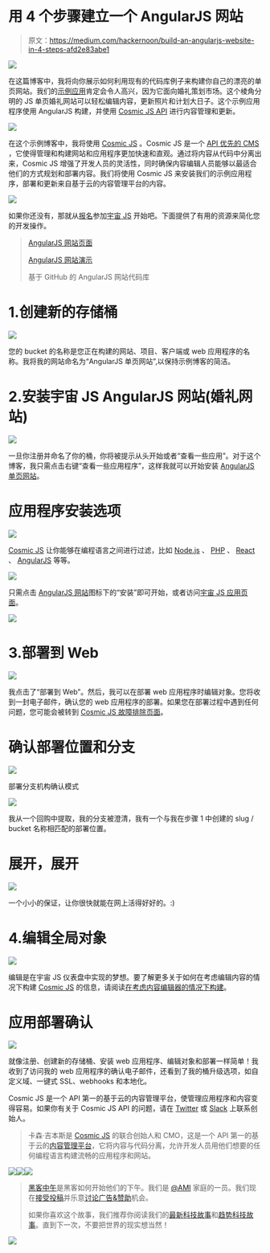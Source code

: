# 用 4 个步骤建立一个 AngularJS 网站

> 原文：<https://medium.com/hackernoon/build-an-angularjs-website-in-4-steps-afd2e83abe1>

![](img/6eaf9ccbb9d67405c5e2a36496ca85ae.png)

在这篇博客中，我将向你展示如何利用现有的代码库例子来构建你自己的漂亮的单页网站。我们的[示例应用](https://wedding-site.cosmicapp.co/)肯定会令人高兴，因为它面向婚礼策划市场。这个棱角分明的 JS 单页婚礼网站可以轻松编辑内容，更新照片和计划大日子。这个示例应用程序使用 AngularJS 构建，并使用 [Cosmic JS API](https://cosmicjs.com/) 进行内容管理和更新。

![](img/f6e0e8241d6d36285a7c9532c0fa9368.png)

在这个示例博客中，我将使用 [Cosmic JS](https://cosmicjs.com/) 。Cosmic JS 是一个 [API 优先的 CMS](https://cosmicjs.com/) ，它使得管理和构建网站和应用程序更加快速和直观。通过将内容从代码中分离出来，Cosmic JS 增强了开发人员的灵活性，同时确保内容编辑人员能够以最适合他们的方式规划和部署内容。我们将使用 Cosmic JS 来安装我们的示例应用程序，部署和更新来自基于云的内容管理平台的内容。

![](img/597be844b7403b4a7e266a525183f5da.png)

如果你还没有，那就从[报名](https://cosmicjs.com/signup)参加[宇宙 JS](https://cosmicjs.com/) 开始吧。下面提供了有用的资源来简化您的开发操作。

> [AngularJS 网站页面](https://cosmicjs.com/apps/wedding-site)
> 
> [AngularJS 网站演示](https://cosmicjs.com/apps/wedding-site/demo)
> 
> 基于 GitHub 的 AngularJS 网站代码库

# 1.创建新的存储桶

![](img/8d1b2981bbc28ee89036ec67e2cac874.png)

您的 bucket 的名称是您正在构建的网站、项目、客户端或 web 应用程序的名称。我将我的网站命名为“AngularJS 单页网站”,以保持示例博客的简洁。

# 2.安装宇宙 JS AngularJS 网站(婚礼网站)

![](img/f8efb6e646ffd80d8145280e1e268847.png)

一旦你注册并命名了你的桶，你将被提示从头开始或者“查看一些应用”。对于这个博客，我只需点击右键“查看一些应用程序”，这样我就可以开始安装 [AngularJS 单页网站](https://cosmicjs.com/apps/wedding-site)。

# 应用程序安装选项

![](img/63526d4605c9fda5af0cc5f1e66b69d4.png)

[Cosmic JS](https://cosmicjs.com/) 让你能够在编程语言之间进行过滤，比如 [Node.js](https://cosmicjs.com/apps) 、 [PHP](https://cosmicjs.com/apps) 、 [React](https://cosmicjs.com/apps) 、 [AngularJS](https://cosmicjs.com/apps) 等等。

![](img/38147d0ab40926485f6d76207b233e51.png)

只需点击 [AngularJS 网站](https://cosmicjs.com/apps/wedding-site)图标下的“安装”即可开始，或者访问[宇宙 JS 应用页面](https://cosmicjs.com/apps)。

![](img/38c77dba409e618193c85556f5408b60.png)

# 3.部署到 Web

![](img/788c3c191adc0eaf4d9ec1236cae5d2d.png)

我点击了“部署到 Web”。然后，我可以在部署 web 应用程序时编辑对象。您将收到一封电子邮件，确认您的 web 应用程序的部署。如果您在部署过程中遇到任何问题，您可能会被转到 [Cosmic JS 故障排除页面](https://cosmicjs.com/troubleshooting)。

# 确认部署位置和分支

![](img/5fc09460e521f8ec3bb4d55a251f8817.png)

部署分支机构确认模式

![](img/5689af885b59144a715a5c9c2a087b76.png)

我从一个回购中提取，我的分支被澄清，我有一个与我在步骤 1 中创建的 slug / bucket 名称相匹配的部署位置。

# 展开，展开

![](img/6d53da04b1b1f6fb163cd5353c78a0ce.png)

一个小小的保证，让你很快就能在网上活得好好的。:)

# 4.编辑全局对象

![](img/8bffc849029e543906972cc91ef6d1bf.png)

编辑是在宇宙 JS 仪表盘中实现的梦想。要了解更多关于如何在考虑编辑内容的情况下构建 [Cosmic JS](https://cosmicjs.com/) 的信息，请阅读[在考虑内容编辑器的情况下构建](https://cosmicjs.com/blog/building-with-the-content-editor-in-mind)。

# 应用部署确认

![](img/bd0287982d1d6c6d1c09e89d15ef1d29.png)

就像注册、创建新的存储桶、安装 web 应用程序、编辑对象和部署一样简单！我收到了访问我的 web 应用程序的确认电子邮件，还看到了我的桶升级选项，如自定义域、一键式 SSL、webhooks 和本地化。

Cosmic JS 是一个 API 第一的基于云的内容管理平台，使管理应用程序和内容变得容易。如果你有关于 Cosmic JS API 的问题，请在 [Twitter](https://twitter.com/cosmic_js) 或 [Slack](https://cosmicjs.com/community) 上联系创始人。

> 卡森·吉本斯是 [Cosmic JS](https://cosmicjs.com) 的联合创始人和 CMO，这是一个 API 第一的基于云的[内容管理平台](https://cosmicjs.com)，它将内容与代码分离，允许开发人员用他们想要的任何编程语言构建流畅的应用程序和网站。

[![](img/50ef4044ecd4e250b5d50f368b775d38.png)](http://bit.ly/HackernoonFB)[![](img/979d9a46439d5aebbdcdca574e21dc81.png)](https://goo.gl/k7XYbx)[![](img/2930ba6bd2c12218fdbbf7e02c8746ff.png)](https://goo.gl/4ofytp)

> [黑客中午](http://bit.ly/Hackernoon)是黑客如何开始他们的下午。我们是 [@AMI](http://bit.ly/atAMIatAMI) 家庭的一员。我们现在[接受投稿](http://bit.ly/hackernoonsubmission)并乐意[讨论广告&赞助](mailto:partners@amipublications.com)机会。
> 
> 如果你喜欢这个故事，我们推荐你阅读我们的[最新科技故事](http://bit.ly/hackernoonlatestt)和[趋势科技故事](https://hackernoon.com/trending)。直到下一次，不要把世界的现实想当然！

![](img/be0ca55ba73a573dce11effb2ee80d56.png)